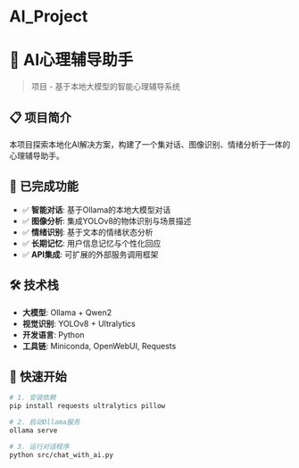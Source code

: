 # AI_Project
# 🧠 AI心理辅导助手

> 项目 - 基于本地大模型的智能心理辅导系统

## 📋 项目简介
本项目探索本地化AI解决方案，构建了一个集对话、图像识别、情绪分析于一体的心理辅导助手。

## 🎯 已完成功能
- ✅ **智能对话**: 基于Ollama的本地大模型对话
- ✅ **图像分析**: 集成YOLOv8的物体识别与场景描述  
- ✅ **情绪识别**: 基于文本的情绪状态分析
- ✅ **长期记忆**: 用户信息记忆与个性化回应
- ✅ **API集成**: 可扩展的外部服务调用框架

## 🛠️ 技术栈
- **大模型**: Ollama + Qwen2
- **视觉识别**: YOLOv8 + Ultralytics  
- **开发语言**: Python
- **工具链**: Miniconda, OpenWebUI, Requests

## 🚀 快速开始
```bash
# 1. 安装依赖
pip install requests ultralytics pillow

# 2. 启动Ollama服务
ollama serve

# 3. 运行对话程序
python src/chat_with_ai.py
